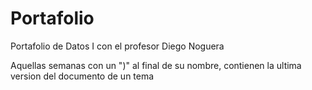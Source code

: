 # Portafolio
Portafolio de Datos I con el profesor Diego Noguera

Aquellas semanas con un ")" al final de su nombre, contienen la ultima version del documento de un tema

